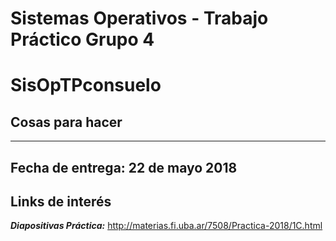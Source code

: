 # Sistemas Operativos - Trabajo Práctico Grupo 4

# SisOpTPconsuelo

## Cosas para hacer

---
**Fecha de entrega:** 22 de mayo 2018
---

## Links de interés

***Diapositivas Práctica:*** http://materias.fi.uba.ar/7508/Practica-2018/1C.html
